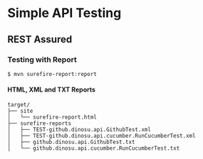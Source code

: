# Simple API Testing
## REST Assured
### Testing with Report
`$ mvn surefire-report:report`

#### HTML, XML and TXT Reports
```
target/
├── site
│   └── surefire-report.html
├── surefire-reports
│   ├── TEST-github.dinosu.api.GithubTest.xml
│   ├── TEST-github.dinosu.api.cucumber.RunCucumberTest.xml
│   ├── github.dinosu.api.GithubTest.txt
│   └── github.dinosu.api.cucumber.RunCucumberTest.txt
```
